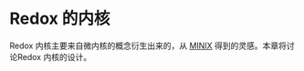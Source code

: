Redox 的内核
===================

Redox 内核主要来自微内核的概念衍生出来的，从 [MINIX] 得到的灵感。本章将讨论Redox 内核的设计。

[MINIX]: https://en.wikipedia.org/wiki/MINIX
